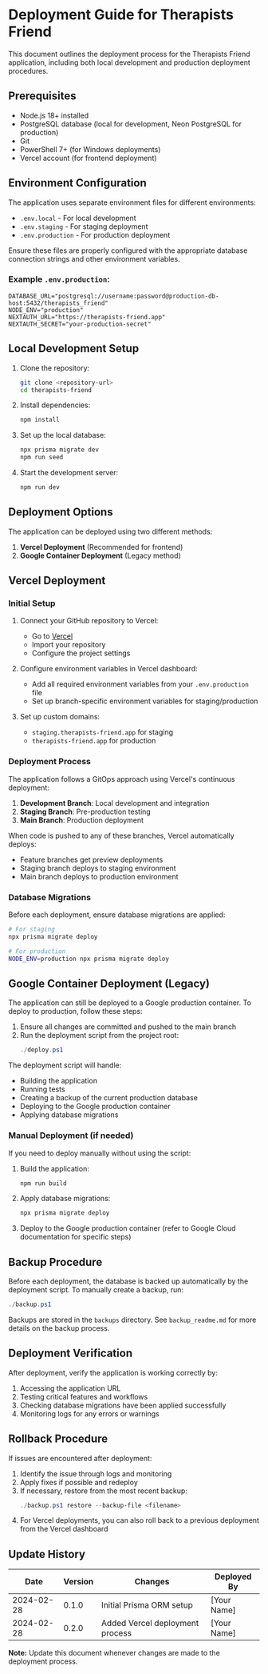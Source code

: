 # Deployment Guide for Therapists Friend

This document outlines the deployment process for the Therapists Friend application, including both local development and production deployment procedures.

## Prerequisites

- Node.js 18+ installed
- PostgreSQL database (local for development, Neon PostgreSQL for production)
- Git
- PowerShell 7+ (for Windows deployments)
- Vercel account (for frontend deployment)

## Environment Configuration

The application uses separate environment files for different environments:

- `.env.local` - For local development
- `.env.staging` - For staging deployment
- `.env.production` - For production deployment

Ensure these files are properly configured with the appropriate database connection strings and other environment variables.

### Example `.env.production`:

```
DATABASE_URL="postgresql://username:password@production-db-host:5432/therapists_friend"
NODE_ENV="production"
NEXTAUTH_URL="https://therapists-friend.app"
NEXTAUTH_SECRET="your-production-secret"
```

## Local Development Setup

1. Clone the repository:
   ```bash
   git clone <repository-url>
   cd therapists-friend
   ```

2. Install dependencies:
   ```bash
   npm install
   ```

3. Set up the local database:
   ```bash
   npx prisma migrate dev
   npm run seed
   ```

4. Start the development server:
   ```bash
   npm run dev
   ```

## Deployment Options

The application can be deployed using two different methods:

1. **Vercel Deployment** (Recommended for frontend)
2. **Google Container Deployment** (Legacy method)

## Vercel Deployment

### Initial Setup

1. Connect your GitHub repository to Vercel:
   - Go to [Vercel](https://vercel.com/new)
   - Import your repository
   - Configure the project settings

2. Configure environment variables in Vercel dashboard:
   - Add all required environment variables from your `.env.production` file
   - Set up branch-specific environment variables for staging/production

3. Set up custom domains:
   - `staging.therapists-friend.app` for staging
   - `therapists-friend.app` for production

### Deployment Process

The application follows a GitOps approach using Vercel's continuous deployment:

1. **Development Branch**: Local development and integration
2. **Staging Branch**: Pre-production testing
3. **Main Branch**: Production deployment

When code is pushed to any of these branches, Vercel automatically deploys:
- Feature branches get preview deployments
- Staging branch deploys to staging environment
- Main branch deploys to production environment

### Database Migrations

Before each deployment, ensure database migrations are applied:

```bash
# For staging
npx prisma migrate deploy

# For production
NODE_ENV=production npx prisma migrate deploy
```

## Google Container Deployment (Legacy)

The application can still be deployed to a Google production container. To deploy to production, follow these steps:

1. Ensure all changes are committed and pushed to the main branch
2. Run the deployment script from the project root:
   ```powershell
   ./deploy.ps1
   ```

The deployment script will handle:
- Building the application
- Running tests
- Creating a backup of the current production database
- Deploying to the Google production container
- Applying database migrations

### Manual Deployment (if needed)

If you need to deploy manually without using the script:

1. Build the application:
   ```bash
   npm run build
   ```

2. Apply database migrations:
   ```bash
   npx prisma migrate deploy
   ```

3. Deploy to the Google production container (refer to Google Cloud documentation for specific steps)

## Backup Procedure

Before each deployment, the database is backed up automatically by the deployment script. To manually create a backup, run:

```powershell
./backup.ps1
```

Backups are stored in the `backups` directory. See `backup_readme.md` for more details on the backup process.

## Deployment Verification

After deployment, verify the application is working correctly by:

1. Accessing the application URL
2. Testing critical features and workflows
3. Checking database migrations have been applied successfully
4. Monitoring logs for any errors or warnings

## Rollback Procedure

If issues are encountered after deployment:

1. Identify the issue through logs and monitoring
2. Apply fixes if possible and redeploy
3. If necessary, restore from the most recent backup:
   ```powershell
   ./backup.ps1 restore --backup-file <filename>
   ```
4. For Vercel deployments, you can also roll back to a previous deployment from the Vercel dashboard

## Update History

| Date | Version | Changes | Deployed By |
|------|---------|---------|-------------|
| 2024-02-28 | 0.1.0 | Initial Prisma ORM setup | [Your Name] |
| 2024-02-28 | 0.2.0 | Added Vercel deployment process | [Your Name] |

**Note:** Update this document whenever changes are made to the deployment process. 